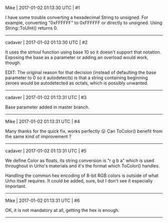 Mike | 2017-01-02 01:13:30 UTC | #1

I have some trouble converting a hexadecimal String to unsigned.
For example, converting "0xFFFFFF" to 0xFFFFFF or directly to unsigned.
Using String::ToUInt() returns 0.

-------------------------

cadaver | 2017-01-02 01:13:30 UTC | #2

It uses the strtoul function using base 10 so it doesn't support that notation. Exposing the base as a parameter or adding an overload would work, though.

EDIT: The original reason for that decision (instead of defaulting the base parameter to 0 so it autodetects) is that a string containing beginning zeroes would be autodetected as octals, which is possibly unwanted.

-------------------------

cadaver | 2017-01-02 01:13:31 UTC | #3

Base parameter added in master branch.

-------------------------

Mike | 2017-01-02 01:13:31 UTC | #4

Many thanks for the quick fix, works perfectly  :stuck_out_tongue: 
Can ToColor() benefit from the same kind of improvement ?

-------------------------

cadaver | 2017-01-02 01:13:31 UTC | #5

We define Color as floats, its string conversion is "r g b a" which is used throughout in Urho's materials and it's the format which ToColor() handles.

Handling the common hex encoding of 8-bit RGB colors is outside of what Urho itself requires. It could be added, sure, but I don't see it especially important.

-------------------------

Mike | 2017-01-02 01:13:31 UTC | #6

OK, it is not mandatory at all, getting the hex is enough.

-------------------------

